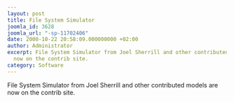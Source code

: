 ```yaml
---
layout: post
title: File System Simulator
joomla_id: 3628
joomla_url: "-sp-11702406"
date: 2000-10-22 20:58:09.000000000 +02:00
author: Administrator
excerpt: File System Simulator from Joel Sherrill and other contributed models are
  now on the contrib site.
category: Software
---
```

File System Simulator from Joel Sherrill and other contributed models are now on the contrib site.
